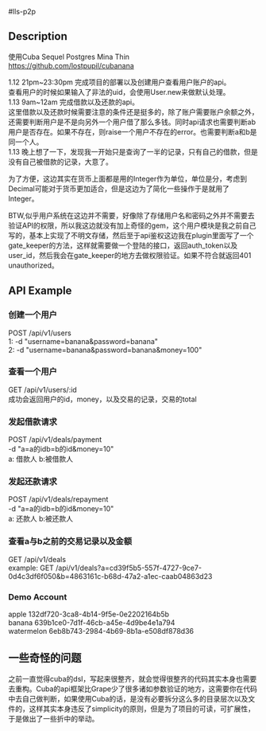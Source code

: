 #lls-p2p

## Description

使用Cuba Sequel Postgres Mina Thin     
https://github.com/lostpupil/cubanana    

1.12 21pm~23:30pm 完成项目的部署以及创建用户查看用户账户的api。    
查看用户的时候如果输入了非法的uid，会使用User.new来做默认处理。    
1.13 9am~12am 完成借款以及还款的api。    
这里借款以及还款时候需要注意的条件还是挺多的，除了账户需要账户余额之外，还需要判断用户是不是向另外一个用户借了那么多钱。同时api请求也需要判断ab用户是否存在。如果不存在，则raise一个用户不存在的error。也需要判断a和b是同一个人。   
1.13 晚上想了一下，发现我一开始只是查询了一半的记录，只有自己的借款，但是没有自己被借款的记录，大意了。    

为了方便，这边其实在货币上面都是用的Integer作为单位，单位是分，考虑到Decimal可能对于货币更加适合，但是这边为了简化一些操作于是就用了Integer。    

BTW,似乎用户系统在这边并不需要，好像除了存储用户名和密码之外并不需要去验证API的权限，所以我这边就没有加上奇怪的gem，这个用户模块是我之前自己写的，基本上实现了不明文存储，然后至于api鉴权这边我在plugin里面写了一个gate_keeper的方法，这样就需要做一个登陆的接口，返回auth_token以及user_id，然后我会在gate_keeper的地方去做权限验证。如果不符合就返回401 unauthorized。

## API Example

### 创建一个用户    
POST /api/v1/users     
1: -d "username=banana&password=banana"    
2: -d "username=banana&password=banana&money=100"    

### 查看一个用户
GET /api/v1/users/:id    
成功会返回用户的id，money，以及交易的记录，交易的total

### 发起借款请求
POST /api/v1/deals/payment    
-d "a=a的idb=b的id&money=10"    
a: 借款人 b:被借款人

### 发起还款请求
POST /api/v1/deals/repayment    
-d "a=a的idb=b的id&money=10"    
a: 还款人 b:被还款人

### 查看a与b之前的交易记录以及金额
GET /api/v1/deals    
example: GET /api/v1/deals?a=cd39f5b5-557f-4727-9ce7-0d4c3df6f050&b=4863161c-b68d-47a2-a1ec-caab04863d23

### Demo Account
apple 132df720-3ca8-4b14-9f5e-0e2202164b5b     
banana 639b1ce0-7d1f-46cb-a45e-4d9be4e1a794    
watermelon 6eb8b743-2984-4b69-8b1a-e508df878d36

## 一些奇怪的问题
之前一直觉得cuba的dsl，写起来很整齐，就会觉得很整齐的代码其实本身也需要去重构。Cuba的api框架比Grape少了很多诸如参数验证的地方，这需要你在代码中去自己做判断，如果使用Cuba的话，是没有必要拆分这么多的目录层次以及文件的，这样其实本身违反了simplicity的原则，但是为了项目的可读，可扩展性，于是做出了一些折中的举动。